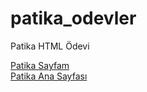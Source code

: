 # patika_odevler
Patika HTML Ödevi 


 <a href="https://app.patika.dev/jormungandr">Patika Sayfam</a> <br>
  <a href="https://app.patika.dev/">Patika Ana Sayfası</a>

